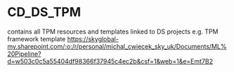 # CD_DS_TPM
contains all TPM resources and templates linked to DS projects
e.g. TPM framework template
https://skyglobal-my.sharepoint.com/:o:/r/personal/michal_cwiecek_sky_uk/Documents/ML%20Pipeline?d=w503c0c5a55404df98366f37945c4ec2b&csf=1&web=1&e=Emt7B2
